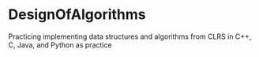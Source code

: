 # DesignOfAlgorithms
Practicing implementing data structures and algorithms from CLRS in C++, C, Java, and Python as practice
